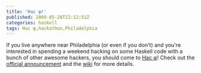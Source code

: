 ```yaml
---
title: 'Hac φ!'
published: 2009-05-28T22:12:51Z
categories: haskell
tags: Hac φ,hackathon,Philadelphia
---
```


If you live anywhere near Philadelphia (or even if you don't) and you're interested in spending a weekend hacking on some Haskell code with a bunch of other awesome hackers, you should come to <a href="http://haskell.org/haskellwiki/Hac_%CF%86">Hac φ</a>!  Check out the <a href="http://www.haskell.org//pipermail/haskell-cafe/2009-May/062095.html">official announcement</a> and the <a href="http://haskell.org/haskellwiki/Hac_%CF%86">wiki</a> for more details.

